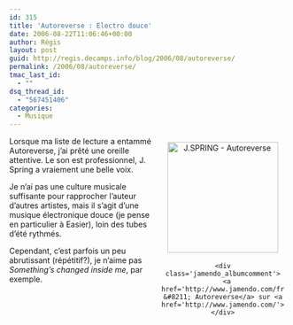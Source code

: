 ```yaml
---
id: 315
title: 'Autoreverse : Electro douce'
date: 2006-08-22T11:06:46+00:00
author: Régis
layout: post
guid: http://regis.decamps.info/blog/2006/08/autoreverse/
permalink: /2006/08/autoreverse/
tmac_last_id:
  - ""
dsq_thread_id:
  - "567451406"
categories:
  - Musique
---
```

<div class='jamendo_blogpost'>
  <div class='jamendo_albumcover' style='float:right;text-align:center;width:222px;padding:7px;margin:0px'>
    <a href='http://www.jamendo.com/fr/album/1734/' title='J.SPRING - Autoreverse'><img src='http://img.jamendo.com/albums/1734/covers/1.200.jpg' style='width:200px;height:200px;border:0px;margin:3px;' alt='J.SPRING - Autoreverse' /></a></p> 
    
    <div class='jamendo_albumcomment'>
      <a href='http://www.jamendo.com/fr/album/1734/'>J.SPRING &#8211; Autoreverse</a> sur <a href='http://www.jamendo.com/'>Jamendo</a>
    </div>
  </div>
</div>

Lorsque ma liste de lecture a entammé Autoreverse, j&rsquo;ai prêté une oreille attentive. Le son est professionnel, J. Spring a vraiement une belle voix.

Je n&rsquo;ai pas une culture musicale suffisante pour rapprocher l&rsquo;auteur d&rsquo;autres artistes, mais il s&rsquo;agit d&rsquo;une musique électronique douce (je pense en particulier à Easier), loin des tubes d&rsquo;été rythmés.

Cependant, c&rsquo;est parfois un peu abrutissant (répétitif?), je n&rsquo;aime pas _Something&rsquo;s changed inside me_, par exemple.